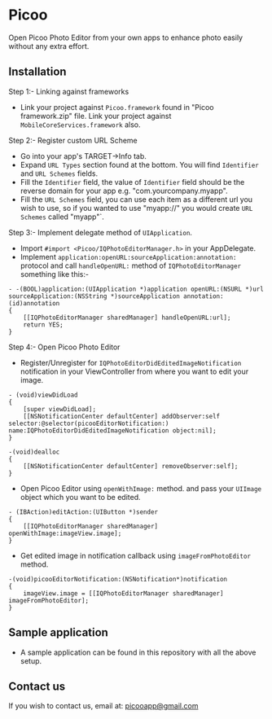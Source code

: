 Picoo
=====

Open Picoo Photo Editor from your own apps to enhance photo easily without any extra effort.

Installation
---

Step 1:- Linking against frameworks
- Link your project against `Picoo.framework` found in "Picoo framework.zip" file. Link your project against `MobileCoreServices.framework` also.

Step 2:- Register custom URL Scheme
- Go into your app's TARGET->Info tab.
- Expand `URL Types` section found at the bottom. You will find `Identifier` and `URL Schemes` fields.
- Fill the `Identifier` field, the value of `Identifier` field should be the reverse domain for your app e.g. "com.yourcompany.myapp".
- Fill the `URL Schemes` field, you can use each item as a different url you wish to use, so if you wanted to use "myapp://" you would create `URL Schemes` called "myapp"`.

Step 3:- Implement delegate method of `UIApplication`.
- Import `#import <Picoo/IQPhotoEditorManager.h>` in your AppDelegate.
- Implement `application:openURL:sourceApplication:annotation:` protocol and call `handleOpenURL:` method of `IQPhotoEditorManager` something like this:-

````
- -(BOOL)application:(UIApplication *)application openURL:(NSURL *)url sourceApplication:(NSString *)sourceApplication annotation:(id)annotation
{
    [[IQPhotoEditorManager sharedManager] handleOpenURL:url];
    return YES;
}
````

Step 4:- Open Picoo Photo Editor
- Register/Unregister for `IQPhotoEditorDidEditedImageNotification` notification in your ViewController from where you want to edit your image.
````
- (void)viewDidLoad
{
    [super viewDidLoad];
    [[NSNotificationCenter defaultCenter] addObserver:self selector:@selector(picooEditorNotification:) name:IQPhotoEditorDidEditedImageNotification object:nil];
}

-(void)dealloc
{
    [[NSNotificationCenter defaultCenter] removeObserver:self];
}

````

- Open Picoo Editor using `openWithImage:` method. and pass your `UIImage` object which you want to be edited.
````
- (IBAction)editAction:(UIButton *)sender
{
    [[IQPhotoEditorManager sharedManager] openWithImage:imageView.image];
}
````

- Get edited image in notification callback using `imageFromPhotoEditor` method.
````
-(void)picooEditorNotification:(NSNotification*)notification
{
    imageView.image = [[IQPhotoEditorManager sharedManager] imageFromPhotoEditor];
}
````

Sample application
---
- A sample application can be found in this repository with all the above setup.

Contact us
---
If you wish to contact us, email at: picooapp@gmail.com

